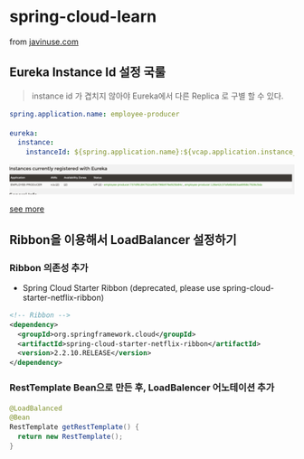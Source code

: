 # spring-cloud-learn

from [javinuse.com](https://www.javainuse.com/spring/)

## Eureka Instance Id 설정 국룰

> instance id 가 겹치지 않아야 Eureka에서 다른 Replica 로 구별 할 수 있다.

```yml
spring.application.name: employee-producer

eureka:
  instance:
    instanceId: ${spring.application.name}:${vcap.application.instance_id:${spring.application.instance_id:${random.value}}}
```

![eureka instance id](./images/eureka-instance-id.png)

[see more](https://cloud.spring.io/spring-cloud-netflix/multi/multi__service_discovery_eureka_clients.html#_changing_the_eureka_instance_id)

## Ribbon을 이용해서 LoadBalancer 설정하기

### Ribbon 의존성 추가

* Spring Cloud Starter Ribbon (deprecated, please use spring-cloud-starter-netflix-ribbon)

```xml
<!-- Ribbon -->
<dependency>
  <groupId>org.springframework.cloud</groupId>
  <artifactId>spring-cloud-starter-netflix-ribbon</artifactId>
  <version>2.2.10.RELEASE</version>
</dependency>
```

### RestTemplate Bean으로 만든 후, LoadBalencer 어노테이션 추가

```java
@LoadBalanced
@Bean
RestTemplate getRestTemplate() {
  return new RestTemplate();
}
```